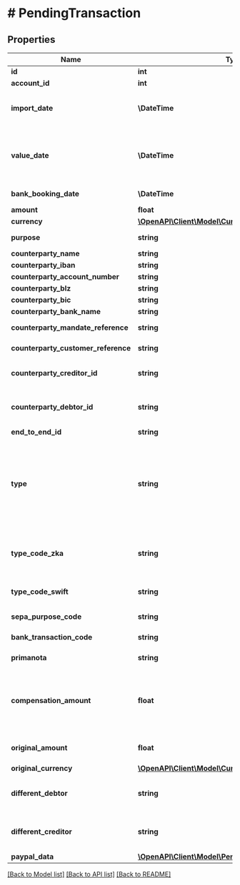 # # PendingTransaction

## Properties

Name | Type | Description | Notes
------------ | ------------- | ------------- | -------------
**id** | **int** | Pending transaction identifier |
**account_id** | **int** | Account identifier |
**import_date** | **\DateTime** | &lt;strong&gt;Format:&lt;/strong&gt; &#39;YYYY-MM-DD&#39;T&#39;HH:MM:SS.SSSXXX&#39; (RFC 3339, section 5.6)&lt;br/&gt;Date of transaction import. |
**value_date** | **\DateTime** | &lt;strong&gt;Format:&lt;/strong&gt; &#39;YYYY-MM-DD&#39;&lt;br/&gt;Value date.&lt;br/&gt;&lt;br/&gt;&lt;strong&gt;NOTE:&lt;/strong&gt; In case the bank does not deliver any date information for the transaction, finAPI will use the current date (i.e. date of import). |
**bank_booking_date** | **\DateTime** | &lt;strong&gt;Format:&lt;/strong&gt; &#39;YYYY-MM-DD&#39;&lt;br/&gt;Bank booking date. | [optional]
**amount** | **float** | Transaction amount |
**currency** | [**\OpenAPI\Client\Model\Currency**](Currency.md) |  | [optional]
**purpose** | **string** | Transaction purpose. Maximum length: 2000 | [optional]
**counterparty_name** | **string** | Counterparty name. Maximum length: 80 | [optional]
**counterparty_iban** | **string** | Counterparty IBAN | [optional]
**counterparty_account_number** | **string** | Counterparty account number | [optional]
**counterparty_blz** | **string** | Counterparty BLZ | [optional]
**counterparty_bic** | **string** | Counterparty BIC | [optional]
**counterparty_bank_name** | **string** | Counterparty Bank name | [optional]
**counterparty_mandate_reference** | **string** | The mandate reference of the counterparty | [optional]
**counterparty_customer_reference** | **string** | The customer reference of the counterparty | [optional]
**counterparty_creditor_id** | **string** | The creditor ID of the counterparty. Exists only for SEPA direct debit transactions (\&quot;Lastschrift\&quot;). | [optional]
**counterparty_debtor_id** | **string** | The originator&#39;s identification code. Exists only for SEPA money transfer transactions (\&quot;Überweisung\&quot;). | [optional]
**end_to_end_id** | **string** | End-To-End ID | [optional]
**type** | **string** | Transaction type, according to the bank. If set, this will contain a German term that you can display to the user. Some examples of common values are: \&quot;Lastschrift\&quot;, \&quot;Auslands&amp;uuml;berweisung\&quot;, \&quot;Geb&amp;uuml;hren\&quot;, \&quot;Zinsen\&quot;. The maximum possible length of this field is 255 characters. | [optional]
**type_code_zka** | **string** | ZKA business transaction code which relates to the transaction&#39;s type. Possible values range from 1 through 999. If no information about the ZKA type code is available, then this field will be null. | [optional]
**type_code_swift** | **string** | SWIFT transaction type code. If no information about the SWIFT code is available, then this field will be null. | [optional]
**sepa_purpose_code** | **string** | SEPA purpose code, according to ISO 20022 | [optional]
**bank_transaction_code** | **string** | Bank transaction code, according to ISO 20022 | [optional]
**primanota** | **string** | Transaction primanota (bank side identification number) | [optional]
**compensation_amount** | **float** | Compensation Amount. Sum of reimbursement of out-of-pocket expenses plus processing brokerage in case of a national return / refund debit as well as an optional interest equalisation. Exists predominantly for SEPA direct debit returns. | [optional]
**original_amount** | **float** | Original Amount of the original direct debit. Exists predominantly for SEPA direct debit returns. | [optional]
**original_currency** | [**\OpenAPI\Client\Model\Currency**](Currency.md) |  | [optional]
**different_debtor** | **string** | Payer&#39;s/debtor&#39;s reference party (in the case of a credit transfer) or payee&#39;s/creditor&#39;s reference party (in the case of a direct debit) | [optional]
**different_creditor** | **string** | Payee&#39;s/creditor&#39;s reference party (in the case of a credit transfer) or payer&#39;s/debtor&#39;s reference party (in the case of a direct debit) | [optional]
**paypal_data** | [**\OpenAPI\Client\Model\PendingTransactionPaypalData**](PendingTransactionPaypalData.md) |  | [optional]

[[Back to Model list]](../../README.md#models) [[Back to API list]](../../README.md#endpoints) [[Back to README]](../../README.md)
